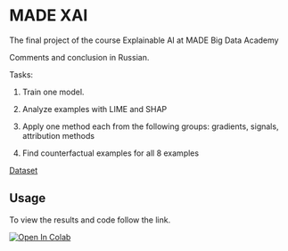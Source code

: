 # MADE XAI

The final project of the course Explainable AI at MADE Big Data Academy

Comments and conclusion in Russian.

Tasks:

1. Train one model.

2. Analyze examples with LIME and SHAP

3. Apply one method each from the following groups: gradients, signals, attribution methods

4. Find counterfactual examples for all 8 examples

[Dataset](https://www.kaggle.com/datasets/ligtfeather/football-vs-rugby-image-classification)

## Usage

To view the results and code follow the link.

[![Open In Colab](https://colab.research.google.com/assets/colab-badge.svg)](https://colab.research.google.com/github/sigord/MADE_XAI/blob/main/xai-project-rugbyvssoccerclassification.ipynb)
